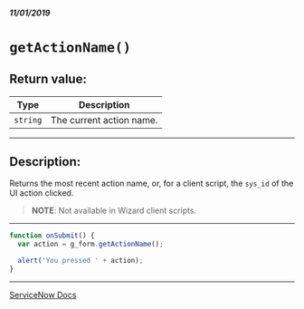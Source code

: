##### 11/01/2019
# `getActionName()`

## Return value:
| Type | Description |
|---|---|
| `string` | The current action name. |

---

## Description:
Returns the most recent action name, or, for a client script, the `sys_id` of the UI action clicked.

  > **NOTE**: Not available in Wizard client scripts.

---

```js
function onSubmit() {
  var action = g_form.getActionName();

  alert('You pressed ' + action);
}
```

---

[ServiceNow Docs](https://developer.servicenow.com/app.do#!/api_doc?v=newyork&id=r_GlideFormGetActionName)